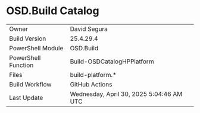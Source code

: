 ﻿# OSD.Build Catalog

| | |
|-|-|
| Owner | David Segura |
| Build Version | 25.4.29.4 |
| PowerShell Module | OSD.Build |
| PowerShell Function | Build-OSDCatalogHPPlatform |
| Files | build-platform.* |
| Build Workflow | GitHub Actions |
| Last Update | Wednesday, April 30, 2025 5:04:46 AM UTC |
